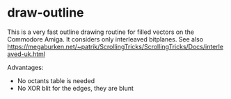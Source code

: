 # draw-outline

This is a very fast outline drawing routine for filled vectors on the Commodore Amiga.
It considers only interleaved bitplanes. See also https://megaburken.net/~patrik/ScrollingTricks/ScrollingTricks/Docs/interleaved-uk.html

Advantages:

- No octants table is needed
- No XOR blit for the edges, they are blunt
